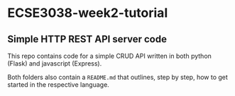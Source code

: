 # ECSE3038-week2-tutorial

## Simple HTTP REST API server code

This repo contains code for a simple CRUD API written in both python (Flask) and javascript (Express).

Both folders also contain a `README.md` that outlines, step by step, how to get started in the respective language.
